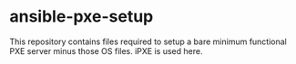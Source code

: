 # ansible-pxe-setup
This repository contains files required to setup a bare minimum functional PXE server minus those OS files. iPXE is used here. 
